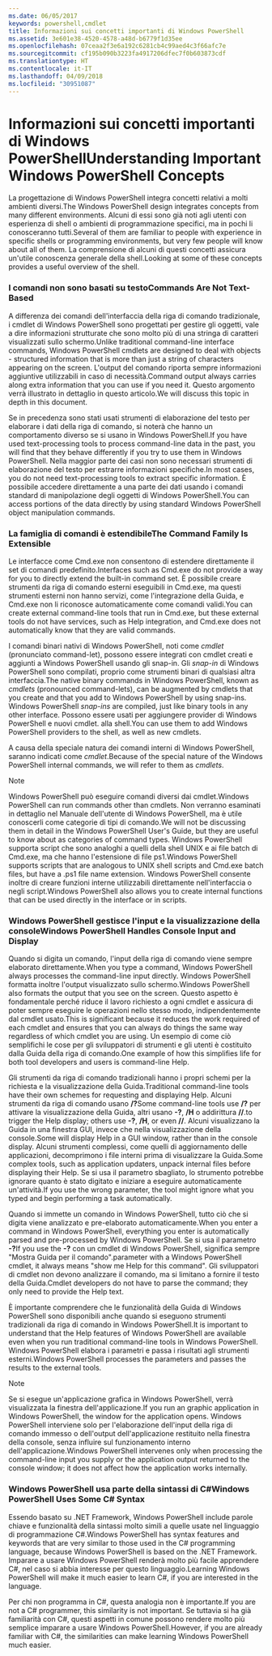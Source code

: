```yaml
---
ms.date: 06/05/2017
keywords: powershell,cmdlet
title: Informazioni sui concetti importanti di Windows PowerShell
ms.assetid: 3e601e38-4520-4578-a48d-b6779f1d35ee
ms.openlocfilehash: 07ceaa2f3e6a192c6281cb4c99aed4c3f66afc7e
ms.sourcegitcommit: cf195b090b3223fa4917206dfec7f0b603873cdf
ms.translationtype: HT
ms.contentlocale: it-IT
ms.lasthandoff: 04/09/2018
ms.locfileid: "30951087"
---
```

# <a name="understanding-important-windows-powershell-concepts"></a><span data-ttu-id="aba95-103">Informazioni sui concetti importanti di Windows PowerShell</span><span class="sxs-lookup"><span data-stu-id="aba95-103">Understanding Important Windows PowerShell Concepts</span></span>
<span data-ttu-id="aba95-104">La progettazione di Windows PowerShell integra concetti relativi a molti ambienti diversi.</span><span class="sxs-lookup"><span data-stu-id="aba95-104">The Windows PowerShell design integrates concepts from many different environments.</span></span> <span data-ttu-id="aba95-105">Alcuni di essi sono già noti agli utenti con esperienza di shell o ambienti di programmazione specifici, ma in pochi li conosceranno tutti.</span><span class="sxs-lookup"><span data-stu-id="aba95-105">Several of them are familiar to people with experience in specific shells or programming environments, but very few people will know about all of them.</span></span> <span data-ttu-id="aba95-106">La comprensione di alcuni di questi concetti assicura un'utile conoscenza generale della shell.</span><span class="sxs-lookup"><span data-stu-id="aba95-106">Looking at some of these concepts provides a useful overview of the shell.</span></span>

### <a name="commands-are-not-text-based"></a><span data-ttu-id="aba95-107">I comandi non sono basati su testo</span><span class="sxs-lookup"><span data-stu-id="aba95-107">Commands Are Not Text-Based</span></span>
<span data-ttu-id="aba95-108">A differenza dei comandi dell'interfaccia della riga di comando tradizionale, i cmdlet di Windows PowerShell sono progettati per gestire gli oggetti, vale a dire informazioni strutturate che sono molto più di una stringa di caratteri visualizzati sullo schermo.</span><span class="sxs-lookup"><span data-stu-id="aba95-108">Unlike traditional command-line interface commands, Windows PowerShell cmdlets are designed to deal with objects - structured information that is more than just a string of characters appearing on the screen.</span></span> <span data-ttu-id="aba95-109">L'output del comando riporta sempre informazioni aggiuntive utilizzabili in caso di necessità.</span><span class="sxs-lookup"><span data-stu-id="aba95-109">Command output always carries along extra information that you can use if you need it.</span></span> <span data-ttu-id="aba95-110">Questo argomento verrà illustrato in dettaglio in questo articolo.</span><span class="sxs-lookup"><span data-stu-id="aba95-110">We will discuss this topic in depth in this document.</span></span>

<span data-ttu-id="aba95-111">Se in precedenza sono stati usati strumenti di elaborazione del testo per elaborare i dati della riga di comando, si noterà che hanno un comportamento diverso se si usano in Windows PowerShell.</span><span class="sxs-lookup"><span data-stu-id="aba95-111">If you have used text-processing tools to process command-line data in the past, you will find that they behave differently if you try to use them in Windows PowerShell.</span></span> <span data-ttu-id="aba95-112">Nella maggior parte dei casi non sono necessari strumenti di elaborazione del testo per estrarre informazioni specifiche.</span><span class="sxs-lookup"><span data-stu-id="aba95-112">In most cases, you do not need text-processing tools to extract specific information.</span></span> <span data-ttu-id="aba95-113">È possibile accedere direttamente a una parte dei dati usando i comandi standard di manipolazione degli oggetti di Windows PowerShell.</span><span class="sxs-lookup"><span data-stu-id="aba95-113">You can access portions of the data directly by using standard Windows PowerShell object manipulation commands.</span></span>

### <a name="the-command-family-is-extensible"></a><span data-ttu-id="aba95-114">La famiglia di comandi è estendibile</span><span class="sxs-lookup"><span data-stu-id="aba95-114">The Command Family Is Extensible</span></span>
<span data-ttu-id="aba95-115">Le interfacce come Cmd.exe non consentono di estendere direttamente il set di comandi predefinito.</span><span class="sxs-lookup"><span data-stu-id="aba95-115">Interfaces such as Cmd.exe do not provide a way for you to directly extend the built-in command set.</span></span> <span data-ttu-id="aba95-116">È possibile creare strumenti da riga di comando esterni eseguibili in Cmd.exe, ma questi strumenti esterni non hanno servizi, come l'integrazione della Guida, e Cmd.exe non li riconosce automaticamente come comandi validi.</span><span class="sxs-lookup"><span data-stu-id="aba95-116">You can create external command-line tools that run in Cmd.exe, but these external tools do not have services, such as Help integration, and Cmd.exe does not automatically know that they are valid commands.</span></span>

<span data-ttu-id="aba95-117">I comandi binari nativi di Windows PowerShell, noti come *cmdlet* (pronunciato command-let), possono essere integrati con cmdlet creati e aggiunti a Windows PowerShell usando gli snap-in. Gli *snap-in* di Windows PowerShell sono compilati, proprio come strumenti binari di qualsiasi altra interfaccia.</span><span class="sxs-lookup"><span data-stu-id="aba95-117">The native binary commands in Windows PowerShell, known as *cmdlets* (pronounced command-lets), can be augmented by cmdlets that you create and that you add to Windows PowerShell by using snap-ins. Windows PowerShell *snap-ins* are compiled, just like binary tools in any other interface.</span></span> <span data-ttu-id="aba95-118">Possono essere usati per aggiungere provider di Windows PowerShell e nuovi cmdlet. alla shell.</span><span class="sxs-lookup"><span data-stu-id="aba95-118">You can use them to add Windows PowerShell providers to the shell, as well as new cmdlets.</span></span>

<span data-ttu-id="aba95-119">A causa della speciale natura dei comandi interni di Windows PowerShell, saranno indicati come *cmdlet*.</span><span class="sxs-lookup"><span data-stu-id="aba95-119">Because of the special nature of the Windows PowerShell internal commands, we will refer to them as *cmdlets*.</span></span>

> [!NOTE]
> <span data-ttu-id="aba95-120">Windows PowerShell può eseguire comandi diversi dai cmdlet.</span><span class="sxs-lookup"><span data-stu-id="aba95-120">Windows PowerShell can run commands other than cmdlets.</span></span> <span data-ttu-id="aba95-121">Non verranno esaminati in dettaglio nel Manuale dell'utente di Windows PowerShell, ma è utile conoscerli come categorie di tipi di comando.</span><span class="sxs-lookup"><span data-stu-id="aba95-121">We will not be discussing them in detail in the Windows PowerShell User's Guide, but they are useful to know about as categories of command types.</span></span> <span data-ttu-id="aba95-122">Windows PowerShell supporta script che sono analoghi a quelli della shell UNIX e ai file batch di Cmd.exe, ma che hanno l'estensione di file ps1.</span><span class="sxs-lookup"><span data-stu-id="aba95-122">Windows PowerShell supports scripts that are analogous to UNIX shell scripts and Cmd.exe batch files, but have a .ps1 file name extension.</span></span> <span data-ttu-id="aba95-123">Windows PowerShell consente inoltre di creare funzioni interne utilizzabili direttamente nell'interfaccia o negli script.</span><span class="sxs-lookup"><span data-stu-id="aba95-123">Windows PowerShell also allows you to create internal functions that can be used directly in the interface or in scripts.</span></span>

### <a name="windows-powershell-handles-console-input-and-display"></a><span data-ttu-id="aba95-124">Windows PowerShell gestisce l'input e la visualizzazione della console</span><span class="sxs-lookup"><span data-stu-id="aba95-124">Windows PowerShell Handles Console Input and Display</span></span>
<span data-ttu-id="aba95-125">Quando si digita un comando, l'input della riga di comando viene sempre elaborato direttamente.</span><span class="sxs-lookup"><span data-stu-id="aba95-125">When you type a command, Windows PowerShell always processes the command-line input directly.</span></span> <span data-ttu-id="aba95-126">Windows PowerShell formatta inoltre l'output visualizzato sullo schermo.</span><span class="sxs-lookup"><span data-stu-id="aba95-126">Windows PowerShell also formats the output that you see on the screen.</span></span> <span data-ttu-id="aba95-127">Questo aspetto è fondamentale perché riduce il lavoro richiesto a ogni cmdlet e assicura di poter sempre eseguire le operazioni nello stesso modo, indipendentemente dal cmdlet usato.</span><span class="sxs-lookup"><span data-stu-id="aba95-127">This is significant because it reduces the work required of each cmdlet and ensures that you can always do things the same way regardless of which cmdlet you are using.</span></span> <span data-ttu-id="aba95-128">Un esempio di come ciò semplifichi le cose per gli sviluppatori di strumenti e gli utenti è costituito dalla Guida della riga di comando.</span><span class="sxs-lookup"><span data-stu-id="aba95-128">One example of how this simplifies life for both tool developers and users is command-line Help.</span></span>

<span data-ttu-id="aba95-129">Gli strumenti da riga di comando tradizionali hanno i propri schemi per la richiesta e la visualizzazione della Guida.</span><span class="sxs-lookup"><span data-stu-id="aba95-129">Traditional command-line tools have their own schemes for requesting and displaying Help.</span></span> <span data-ttu-id="aba95-130">Alcuni strumenti da riga di comando usano **/?**</span><span class="sxs-lookup"><span data-stu-id="aba95-130">Some command-line tools use **/?**</span></span> <span data-ttu-id="aba95-131">per attivare la visualizzazione della Guida, altri usano **-?**, **/H** o addirittura **//**.</span><span class="sxs-lookup"><span data-stu-id="aba95-131">to trigger the Help display; others use **-?**, **/H**, or even **//**.</span></span> <span data-ttu-id="aba95-132">Alcuni visualizzano la Guida in una finestra GUI, invece che nella visualizzazione della console.</span><span class="sxs-lookup"><span data-stu-id="aba95-132">Some will display Help in a GUI window, rather than in the console display.</span></span> <span data-ttu-id="aba95-133">Alcuni strumenti complessi, come quelli di aggiornamento delle applicazioni, decomprimono i file interni prima di visualizzare la Guida.</span><span class="sxs-lookup"><span data-stu-id="aba95-133">Some complex tools, such as application updaters, unpack internal files before displaying their Help.</span></span> <span data-ttu-id="aba95-134">Se si usa il parametro sbagliato, lo strumento potrebbe ignorare quanto è stato digitato e iniziare a eseguire automaticamente un'attività.</span><span class="sxs-lookup"><span data-stu-id="aba95-134">If you use the wrong parameter, the tool might ignore what you typed and begin performing a task automatically.</span></span>

<span data-ttu-id="aba95-135">Quando si immette un comando in Windows PowerShell, tutto ciò che si digita viene analizzato e pre-elaborato automaticamente.</span><span class="sxs-lookup"><span data-stu-id="aba95-135">When you enter a command in Windows PowerShell, everything you enter is automatically parsed and pre-processed by Windows PowerShell.</span></span> <span data-ttu-id="aba95-136">Se si usa il parametro **-?**</span><span class="sxs-lookup"><span data-stu-id="aba95-136">If you use the **-?**</span></span> <span data-ttu-id="aba95-137">con un cmdlet di Windows PowerShell, significa sempre "Mostra Guida per il comando".</span><span class="sxs-lookup"><span data-stu-id="aba95-137">parameter with a Windows PowerShell cmdlet, it always means "show me Help for this command".</span></span> <span data-ttu-id="aba95-138">Gli sviluppatori di cmdlet non devono analizzare il comando, ma si limitano a fornire il testo della Guida.</span><span class="sxs-lookup"><span data-stu-id="aba95-138">Cmdlet developers do not have to parse the command; they only need to provide the Help text.</span></span>

<span data-ttu-id="aba95-139">È importante comprendere che le funzionalità della Guida di Windows PowerShell sono disponibili anche quando si eseguono strumenti tradizionali da riga di comando in Windows PowerShell.</span><span class="sxs-lookup"><span data-stu-id="aba95-139">It is important to understand that the Help features of Windows PowerShell are available even when you run traditional command-line tools in Windows PowerShell.</span></span> <span data-ttu-id="aba95-140">Windows PowerShell elabora i parametri e passa i risultati agli strumenti esterni.</span><span class="sxs-lookup"><span data-stu-id="aba95-140">Windows PowerShell processes the parameters and passes the results to the external tools.</span></span>

> [!NOTE]
> <span data-ttu-id="aba95-141">Se si esegue un'applicazione grafica in Windows PowerShell, verrà visualizzata la finestra dell'applicazione.</span><span class="sxs-lookup"><span data-stu-id="aba95-141">If you run an graphic application in Windows PowerShell, the window for the application opens.</span></span> <span data-ttu-id="aba95-142">Windows PowerShell interviene solo per l'elaborazione dell'input della riga di comando immesso o dell'output dell'applicazione restituito nella finestra della console, senza influire sul funzionamento interno dell'applicazione.</span><span class="sxs-lookup"><span data-stu-id="aba95-142">Windows PowerShell intervenes only when processing the command-line input you supply or the application output returned to the console window; it does not affect how the application works internally.</span></span>

### <a name="windows-powershell-uses-some-c-syntax"></a><span data-ttu-id="aba95-143">Windows PowerShell usa parte della sintassi di C#</span><span class="sxs-lookup"><span data-stu-id="aba95-143">Windows PowerShell Uses Some C# Syntax</span></span>
<span data-ttu-id="aba95-144">Essendo basato su .NET Framework, Windows PowerShell include parole chiave e funzionalità della sintassi molto simili a quelle usate nel linguaggio di programmazione C#.</span><span class="sxs-lookup"><span data-stu-id="aba95-144">Windows PowerShell has syntax features and keywords that are very similar to those used in the C# programming language, because Windows PowerShell is based on the .NET Framework.</span></span> <span data-ttu-id="aba95-145">Imparare a usare Windows PowerShell renderà molto più facile apprendere C#, nel caso si abbia interesse per questo linguaggio.</span><span class="sxs-lookup"><span data-stu-id="aba95-145">Learning Windows PowerShell will make it much easier to learn C#, if you are interested in the language.</span></span>

<span data-ttu-id="aba95-146">Per chi non programma in C#, questa analogia non è importante.</span><span class="sxs-lookup"><span data-stu-id="aba95-146">If you are not a C# programmer, this similarity is not important.</span></span> <span data-ttu-id="aba95-147">Se tuttavia si ha già familiarità con C#, questi aspetti in comune possono rendere molto più semplice imparare a usare Windows PowerShell.</span><span class="sxs-lookup"><span data-stu-id="aba95-147">However, if you are already familiar with C#, the similarities can make learning Windows PowerShell much easier.</span></span>